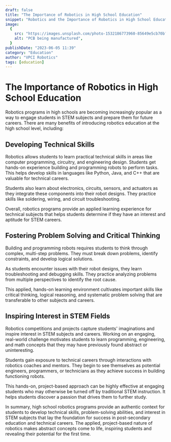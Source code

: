 ```yaml
---
draft: false
title: "The Importance of Robotics in High School Education"
snippet: "Robotics and the Importance of Robotics in High School Education"
image:
  {
    src: "https://images.unsplash.com/photo-1532186773960-85649e5cb70b?fit=crop&w=430&q=240",
    alt: "PCB being manufactured",
  }
publishDate: "2023-06-05 11:39"
category: "Education"
author: "VPCI Robotics"
tags: [education]
---
```


# The Importance of Robotics in High School Education

Robotics programs in high schools are becoming increasingly popular as a way to engage students in STEM subjects and prepare them for future careers. There are many benefits of introducing robotics education at the high school level, including:

## Developing Technical Skills

Robotics allows students to learn practical technical skills in areas like computer programming, circuitry, and engineering design. Students get hands-on experience building and programming robots to perform tasks. This helps develop skills in languages like Python, Java, and C++ that are valuable for technical careers.

Students also learn about electronics, circuits, sensors, and actuators as they integrate these components into their robot designs. They practice skills like soldering, wiring, and circuit troubleshooting.

Overall, robotics programs provide an applied learning experience for technical subjects that helps students determine if they have an interest and aptitude for STEM careers.

## Fostering Problem Solving and Critical Thinking

Building and programming robots requires students to think through complex, multi-step problems. They must break down problems, identify constraints, and develop logical solutions.

As students encounter issues with their robot designs, they learn troubleshooting and debugging skills. They practice analyzing problems from multiple perspectives to identify the root cause.

This applied, hands-on learning environment cultivates important skills like critical thinking, logical reasoning, and systematic problem solving that are transferable to other subjects and careers.

## Inspiring Interest in STEM Fields

Robotics competitions and projects capture students' imaginations and inspire interest in STEM subjects and careers. Working on an engaging, real-world challenge motivates students to learn programming, engineering, and math concepts that they may have previously found abstract or uninteresting.

Students gain exposure to technical careers through interactions with robotics coaches and mentors. They begin to see themselves as potential engineers, programmers, or technicians as they achieve success in building functioning robots.

This hands-on, project-based approach can be highly effective at engaging students who may otherwise be turned off by traditional STEM instruction. It helps students discover a passion that drives them to further study.

In summary, high school robotics programs provide an authentic context for students to develop technical skills, problem-solving abilities, and interest in STEM subjects that lay the foundation for success in post-secondary education and technical careers. The applied, project-based nature of robotics makes abstract concepts come to life, inspiring students and revealing their potential for the first time.
